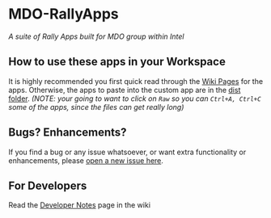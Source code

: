 MDO-RallyApps
=============
_A suite of Rally Apps built for MDO group within Intel_

## How to use these apps in your Workspace
It is highly recommended you first quick read through the [Wiki Pages](https://github.com/arring/MDO-RallyApps/wiki) for the apps. Otherwise, the apps to paste into the custom app are in the [dist folder](https://github.com/arring/MDO-RallyApps/tree/master/dist). _(NOTE: your going to want to click on `Raw` so you can `Ctrl+A, Ctrl+C` some of the apps, since the files can get really long)_

## Bugs? Enhancements?
If you find a bug or any issue whatsoever, or want extra functionality or enhancements, please [open a new issue here](https://github.com/arring/MDO-RallyApps/issues).

## For Developers
Read the [Developer Notes](https://github.com/arring/MDO-RallyApps/wiki/Developer-Notes) page in the wiki
